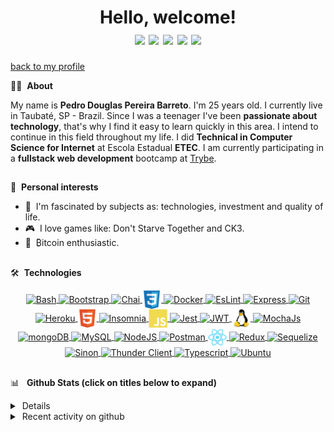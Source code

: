 <div align=center>
  <h1>
    Hello, welcome!</br>
    <a href="https://www.linkedin.com/in/Dogl4/" target="_blank"><img src="https://img.shields.io/badge/-Linkedin-0073b1?style=&logo=Linkedin&logoColor=white&link=https://https://www.linkedin.com/in/Dogl4/"></a>
    <a href="mailto:doougllas@hotmail.com.br" target="_blank"><img src="https://img.shields.io/badge/-Outlook-%3333?style=&logo=microsoftoutlook&logoColor=119ad3&link=mailto:doougllas@hotmail.com.br"></a>
    <a href="https://resume.io/r/qThDXEEhh" target="_blank"><img src="https://img.shields.io/badge/-Curriculo-dd5125?style=&logo=Read%20the%20Docs&logoColor=white"></a>
    <a href="https://dogla.com.br/projects" target="_blank"><img src="https://img.shields.io/badge/-Portfolio-27272A?style=&logo=dogecoin&logoColor=3b99f6&link=https://dogla.com.br/projects"></a>
    <a href="https://www.t.me/doglatelegram" target="_blank"><img src="https://img.shields.io/badge/-Telegram-21759B?style=&logo=Telegram&logoColor=ffafed&link=https://www.t.me/doglatelegram"></a>
<!--    <a href="" target="_blank"><img src="https://img.shields.io/badge/Stack_Overflow-FE7A16?style=&logo=stack-overflow&logoColor=white&link=https://"></a> -->
  </h1>
</div>

<a href="https://github.com/dogl4">back to my profile</a>

🙋‍♂️ &nbsp;<b>About</b>

My name is <b>Pedro Douglas Pereira Barreto</b>. I'm 25 years old. I currently live in Taubaté, SP - Brazil. Since I was a teenager I've been <b>passionate about technology</b>, that's why I find it easy to learn quickly in this area. I intend to continue in this field throughout my life. I did <b>Technical in Computer Science for Internet</b> at Escola Estadual <b>ETEC</b>. I am currently participating in a <b>fullstack web development</b> bootcamp at [Trybe](https://www.betrybe.com/).

##

💖 &nbsp;<b>Personal interests</b>

- 🔭 &nbsp;I'm fascinated by subjects as: technologies, investment and quality of life.
- 🎮️ &nbsp;I love games like: Don't Starve Together and CK3.
- 🔗 &nbsp;₿itcoin enthusiastic.

##

🛠 &nbsp;<b>Technologies</b>

 <div align=center>
  <a href="https://www.gnu.org/software/bash/" target="_blank">
    <img align="center" alt="Bash" height="30" width="30" src="https://cdn.jsdelivr.net/gh/devicons/devicon/icons/bash/bash-original.svg" />
  </a>
  <a href="https://getbootstrap.com" target="_blank">
    <img align="center" alt="Bootstrap" height="30" width="30" src="https://cdn.jsdelivr.net/gh/devicons/devicon/icons/bootstrap/bootstrap-original.svg" />
  </a>
  <a href="https://www.chaijs.com/" target="_blank">
    <img align="center" alt="Chai" height="30" width="30" src="https://www.vectorlogo.zone/logos/chaijs/chaijs-icon.svg" />
  </a>
  <a href="https://www.w3schools.com/css/" target="_blank">
    <img align="center" alt="Css" height="30" width="30" src="https://raw.githubusercontent.com/devicons/devicon/master/icons/css3/css3-original.svg" />
  </a>
  <a href="https://www.docker.com/" target="_blank">
    <img align="center" alt="Docker" height="30" width="30" src="https://cdn.jsdelivr.net/gh/devicons/devicon/icons/docker/docker-original.svg" />
  </a>
  <a href="https://eslint.org/" target="_blank">
    <img align="center" alt="EsLint" height="30" width="30" src="https://cdn.jsdelivr.net/gh/devicons/devicon/icons/eslint/eslint-original.svg" />
  </a>
  <a href="https://expressjs.com/" target="_blank">
    <img align="center" alt="Express" height="30" width="30" src="https://cdn.jsdelivr.net/gh/devicons/devicon/icons/express/express-original.svg" />
  </a>
  <a href="https://git-scm.com/" target="_blank">
    <img align="center" alt="Git" height="30" width="30" src="https://www.vectorlogo.zone/logos/git-scm/git-scm-icon.svg" />
  </a>
  <a href="https://www.heroku.com/" target="_blank">
    <img align="center" alt="Heroku" height="30" width="30" src="https://cdn.jsdelivr.net/gh/devicons/devicon/icons/heroku/heroku-plain.svg" />
  </a>
  <a href="https://www.w3.org/html/" target="_blank">
    <img align="center" alt="Html" height="30" width="30" src="https://raw.githubusercontent.com/devicons/devicon/master/icons/html5/html5-original.svg" />
  </a>
  <a href="https://insomnia.rest/" target="_blank">
    <img align="center" alt="Insomnia" height="30" width="30" src="https://raw.githubusercontent.com/get-icon/geticon/fc0f660daee147afb4a56c64e12bde6486b73e39/icons/insomnia.svg" />
  </a>
  <a href="https://developer.mozilla.org/en-US/docs/Web/JavaScript" target="_blank">
    <img align="center" alt="JavaScript" height="30" width="30" src="https://raw.githubusercontent.com/devicons/devicon/master/icons/javascript/javascript-plain.svg">
  </a>
  <a href="https://jestjs.io" target="_blank">
    <img align="center" alt="Jest" height="30" width="30" src="https://www.vectorlogo.zone/logos/jestjsio/jestjsio-icon.svg" />
  </a>
  <a href="https://jwt.io/" target="_blank">
    <img align="center" alt="JWT" height="30" width="30" src="https://werkraum.net/fileadmin/news_import/jwt_pic_logo.svg.png" />
  </a>
  <a href="https://www.linux.org/" target="_blank">
    <img align="center" alt="Linux" height="30" width="30" src="https://raw.githubusercontent.com/devicons/devicon/master/icons/linux/linux-original.svg" />
  </a>
  <a href="https://mochajs.org/" target="_blank">
    <img align="center" alt="MochaJs" height="30" width="30" src="https://cdn.jsdelivr.net/gh/devicons/devicon/icons/mocha/mocha-plain.svg" />
  </a>
  <a href="https://www.mongodb.com/" target="_blank">
    <img align="center" alt="mongoDB" height="30" width="30" src="https://cdn.jsdelivr.net/gh/devicons/devicon/icons/mongodb/mongodb-original.svg" />
  </a>
  <a href="https://www.mysql.com/" target="_blank">
    <img align="center" alt="MySQL" height="30" width="30" src="https://cdn.jsdelivr.net/gh/devicons/devicon/icons/mysql/mysql-original.svg"/>
  </a>
  <a href="https://nodejs.org" target="_blank">
    <img align="center" alt="NodeJS" height="30" width="30" src="https://cdn.jsdelivr.net/gh/devicons/devicon/icons/nodejs/nodejs-original.svg" />
  </a>
  <a href="https://learning.postman.com/docs/developer/intro-api/" target="_blank">
    <img align="center" alt="Postman" height="30" width="30" src="https://www.vectorlogo.zone/logos/getpostman/getpostman-icon.svg" />
  </a>
  <a href="https://reactjs.org/" target="_blank">
    <img align="center" alt="React" height="30" width="30" src="https://raw.githubusercontent.com/devicons/devicon/master/icons/react/react-original.svg"> 
  </a>
  <a href="https://redux.js.org/" target="_blank">
    <img align="center" alt="Redux" height="30" width="30" src="https://cdn.jsdelivr.net/gh/devicons/devicon/icons/redux/redux-original.svg" />
  </a>
  <a href="https://sequelize.org/" target="_blank">
    <img align="center" alt="Sequelize" height="30" width="30" src="https://cdn.jsdelivr.net/gh/devicons/devicon/icons/sequelize/sequelize-original.svg" />
  </a>
  <a href="https://sinonjs.org/" target="_blank">
    <img align="center" alt="Sinon" height="30" width="30" src="https://sinonjs.org/assets/images/logo.png" />
  </a>
  <a href="https://www.thunderclient.com/" target="_blank">
    <img align="center" alt="Thunder Client" height="30" width="30" src="https://raw.githubusercontent.com/rangav/thunder-client-support/master/images/thunder-icon.png" />
  </a>
  <a href="https://www.typescriptlang.org/" target="_blank">
  <img align="center" alt="Typescript" height="30" width="30" src="https://cdn.jsdelivr.net/gh/devicons/devicon/icons/typescript/typescript-plain.svg" />
  </a>
  <a href="https://ubuntu.com/" target="_blank">
    <img align="center" alt="Ubuntu" height="30" width="30" src="https://www.vectorlogo.zone/logos/ubuntu/ubuntu-icon.svg" />
  </a>
 </div>

##

📊 &nbsp; <b>Github Stats (click on titles below to expand)</b>

 <details>
    <summary> </b>&nbsp;Details</summary>
      <div align=center>
        <img height="156em" src="https://github-readme-stats.vercel.app/api?username=Dogl4&show_icons=true&bg_color=0d1117&title_color=58a6ff&text_color=c9d1d9&icon_color=dd6387"/>
      <img height="156em" src="https://github-readme-stats.vercel.app/api/top-langs?username=Dogl4&show_icons=true&bg_color=0d1117&title_color=58a6ff&text_color=c9d1d9&icon_color=dd6387&locale=en&layout=compact&theme=github_dark"/>
      </div>
  </details>
 <details class="left">
    <summary> &nbsp;Recent activity on github</summary>
      <div align=center>
      <img height="280em" src="https://activity-graph.herokuapp.com/graph?username=Dogl4&bg_color=000000&color=4fff67&line=4fff67&point=ffffff&area=true&hide_border=true"/>
      </div>
    </div>
  </details>
